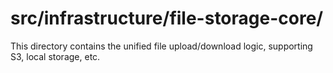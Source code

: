 # src/infrastructure/file-storage-core/

This directory contains the unified file upload/download logic, supporting S3, local storage, etc.
